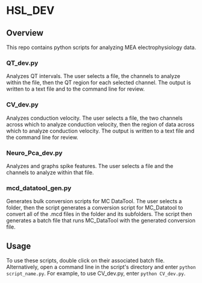 # HSL_DEV

## Overview
This repo contains python scripts for analyzing MEA electrophysiology data.


### QT_dev.py
Analyzes QT intervals. The user selects a file, the channels to analyze within the file, then the QT region for each selected channel. The output is written to a text file and to the command line for review. 

### CV_dev.py
Analyzes conduction velocity. The user selects a file, the two channels across which to analyze conduction velocity, then the region of data across which to analyze conduction velocity. The output is written to a text file and the command line for review. 

### Neuro_Pca_dev.py 
Analyzes and graphs spike features. The user selects a file and the channels to analyze within that file. 

### mcd_datatool_gen.py 
Generates bulk conversion scripts for MC DataTool. The user selects a folder, then the script generates a conversion script for MC_Datatool to convert all of the .mcd files in the folder and its subfolders. The script then generates a batch file that runs MC_DataTool with the generated conversion file. 


## Usage
To use these scripts, double click on their associated batch file. Alternatively, open a command line in the script's directory and enter `python script_name.py`. 
For example, to use CV_dev.py, enter `python CV_dev.py`.